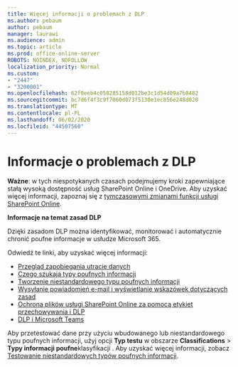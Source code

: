 ```yaml
---
title: Więcej informacji o problemach z DLP
ms.author: pebaum
author: pebaum
manager: laurawi
ms.audience: admin
ms.topic: article
ms.prod: office-online-server
ROBOTS: NOINDEX, NOFOLLOW
localization_priority: Normal
ms.custom:
- "2447"
- "3200001"
ms.openlocfilehash: 62f0eeb4c058285158d012be3c1d54d09a7b8482
ms.sourcegitcommit: bc7d6f4f3c9f7060d073f5130e1ec856e248d020
ms.translationtype: MT
ms.contentlocale: pl-PL
ms.lasthandoff: 06/02/2020
ms.locfileid: "44507560"
---
```

# <a name="information-about-dlp-issues"></a>Informacje o problemach z DLP

**Ważne**: w tych niespotykanych czasach podejmujemy kroki zapewniające stałą wysoką dostępność usług SharePoint Online i OneDrive. Aby uzyskać więcej informacji, zapoznaj się z [tymczasowymi zmianami funkcji usługi SharePoint Online](https://aka.ms/ODSPAdjustments).

**Informacje na temat zasad DLP**

Dzięki zasadom DLP można identyfikować, monitorować i automatycznie chronić poufne informacje w usłudze Microsoft 365.

Odwiedź te linki, aby uzyskać więcej informacji:

- [Przegląd zapobiegania utracie danych](https://docs.microsoft.com/microsoft-365/compliance/data-loss-prevention-policies)
- [Czego szukają typy poufnych informacji](https://docs.microsoft.com/microsoft-365/compliance/sensitive-information-type-entity-definitions)
- [Tworzenie niestandardowego typu poufnych informacji](https://docs.microsoft.com/microsoft-365/compliance/create-a-custom-sensitive-information-type)
- [Wysyłanie powiadomień e-mail i wyświetlanie wskazówek dotyczących zasad](https://docs.microsoft.com/microsoft-365/compliance/use-notifications-and-policy-tips)
- [Ochrona plików usługi SharePoint Online za pomocą etykiet przechowywania i DLP](https://docs.microsoft.com/microsoft-365/compliance/protect-sharepoint-online-files-with-office-365-labels-and-dlp)
- [DLP i Microsoft Teams](https://docs.microsoft.com/microsoft-365/compliance/dlp-microsoft-teams)

Aby przetestować dane przy użyciu wbudowanego lub niestandardowego typu poufnych informacji, użyj opcji **Typ testu** w obszarze **Classifications**  >  **Typy informacji poufne**klasyfikacji . Aby uzyskać więcej informacji, zobacz [Testowanie niestandardowych typów poufnych informacji](https://docs.microsoft.com/microsoft-365/compliance/create-a-custom-sensitive-information-type#create-custom-sensitive-information-types-in-the-security--compliance-center).